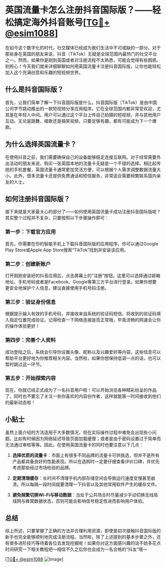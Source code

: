 # 英国流量卡怎么注册抖音国际版？——轻松搞定海外抖音账号[[TG💪+ @esim1088](https://t.me/s/esim1088)]

在如今这个数字化的时代，社交媒体已经成为我们生活中不可或缺的一部分。对于那些身在英国的朋友来说，抖音（TikTok）无疑是全球范围内最热门的社交平台之一。然而，如果你是刚到英国或者对注册流程不太熟悉，可能会觉得有些困惑。别担心！今天我们就来详细聊聊如何用英国流量卡注册抖音国际版，让你也能轻松加入这个充满创意和乐趣的短视频世界。

## 什么是抖音国际版？

首先，让我们简单了解一下抖音国际版是什么。抖音国际版（TikTok）是由中国公司字节跳动推出的一款短视频分享应用程序。它在全球范围内都非常受欢迎，尤其是在年轻人中间。用户可以通过这个平台上传自己拍摄的短视频，并与其他用户互动。无论是跳舞、唱歌还是搞笑视频，只要足够有趣，都有可能成为下一个爆款。

## 为什么选择英国流量卡？

在使用抖音之前，我们需要确保自己的设备能够稳定连接互联网。对于经常需要外出活动的朋友来说，购买一张英国本地的流量卡无疑是一个不错的选择。相比起传统的手机套餐，英国流量卡通常更加灵活方便，可以根据个人需求调整数据流量大小。此外，很多流量卡还提供免费通话和短信服务，非常适合需要频繁联系国内亲友的人士。

## 如何注册抖音国际版？

接下来就是大家最关心的部分了——如何使用英国流量卡成功注册抖音国际版呢？其实整个过程并不复杂，只要按照以下步骤操作即可：

### 第一步：下载官方应用

首先，你需要在你的智能手机上下载抖音国际版的应用程序。你可以通过Google Play Store或Apple App Store搜索“TikTok”找到并安装该应用。

### 第二步：创建新账户

打开刚刚安装好的抖音应用后，点击屏幕上的“注册”按钮。这里可以选择通过邮箱地址、手机号码或者是Facebook、Google等第三方平台进行登录。如果你想要更安全地保护个人信息，建议直接使用手机号码注册。

### 第三步：验证身份信息

根据提示输入有效的手机号码，并接收来自系统的验证码短信。将收到的验证码填入指定位置完成验证。记得检查一下网络连接是否正常哦，毕竟流畅的网速会让你的操作体验更好！

### 第四步：完善个人资料

成功登陆之后，系统会引导你设置头像、昵称以及兴趣爱好等内容。这些信息可以帮助平台更好地为你推荐相关内容。当然啦，如果你想保持低调一点的话，也可以暂时跳过这一环节。

### 第五步：开始探索内容

现在，你就已经正式成为了一名抖音用户啦！可以开始浏览各种精彩纷呈的作品了。同时也不要忘了关注一些你喜欢的内容创作者，这样就能第一时间接收到他们的最新动态啦！

## 小贴士

虽然上面介绍的方法适用于大多数情况，但在实际操作过程中难免会出现些小问题。比如有时候因为网络延迟导致页面加载缓慢；或者是由于密码设置过于简单而无法通过审核等等。因此，在使用英国流量卡的同时也要注意以下几点：

1. **选择优质的流量卡**：市面上有很多不同品牌的流量卡可供挑选，但并不是所有产品都具备良好的性能表现。所以在选购时一定要仔细查看评价口碑，并优先考虑那些经过市场检验的品牌。
   
2. **定期清理缓存**：长时间不清理手机内部存储空间会导致运行速度变慢甚至崩溃。所以每隔一段时间就要清理一下抖音以及其他常用软件产生的缓存文件。
   
3. **避免频繁切换Wi-Fi与移动数据**：当处于公共场合时尽量减少手动切换无线局域网与蜂窝数据状态，否则可能会影响信号稳定性进而影响用户体验。

## 总结

综上所述，只要掌握了正确的方法并合理利用资源，即使是初次接触抖音国际版的新手也完全能够顺利地完成注册流程。当然啦，除了上述提到的基本步骤之外，还有很多进阶技巧等待着各位去发现挖掘呢！如果你对这方面感兴趣的话不妨多花点时间研究一下相关教程吧～相信不久之后你也会成为一名合格的“抖友”哦～

[[TG💪+ @esim1088](https://t.me/s/esim1088) ![Image](https://i.postimg.cc/4NQfJmqS/Snipaste-2025-05-13-00-14-12.png)]